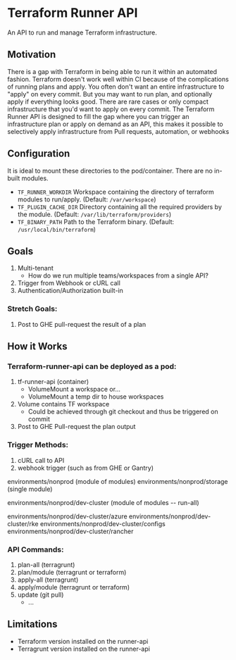 Terraform Runner API
====================

An API to run and manage Terraform infrastructure.

Motivation
----------
There is a gap with Terraform in being able to run it within an automated fashion. Terraform doesn't work well within CI because of the complications of running plans and apply. You often don't want an entire infrastructure to "apply" on every commit. But you may want to run plan, and optionally apply if everything looks good. There are rare cases or only compact infrastructure that you'd want to apply on every commit.
The Terraform Runner API is designed to fill the gap where you can trigger an infrastructure plan or apply on demand as an API, this makes it possible to selectively apply infrastructure from Pull requests, automation, or webhooks

Configuration
-------------

It is ideal to mount these directories to the pod/container. There are no in-built modules.
* `TF_RUNNER_WORKDIR` Workspace containing the directory of terraform modules to run/apply. (Default: `/var/workspace`)
* `TF_PLUGIN_CACHE_DIR` Directory containing all the required providers by the module. (Default: `/var/lib/terraform/providers`)
* `TF_BINARY_PATH` Path to the Terraform binary. (Default: `/usr/local/bin/terraform`)

Goals
-----
1. Multi-tenant
    * How do we run multiple teams/workspaces from a single API?
2. Trigger from Webhook or cURL call
3. Authentication/Authorization built-in

### Stretch Goals:
1. Post to GHE pull-request the result of a plan

How it Works
------------

### Terraform-runner-api can be deployed as a pod:
1. tf-runner-api (container)
    * VolumeMount a workspace or...
    * VolumeMount a temp dir to house workspaces
2. Volume contains TF workspace
    * Could be achieved through git checkout and thus be triggered on commit
3. Post to GHE Pull-request the plan output

### Trigger Methods:
1. cURL call to API
2. webhook trigger (such as from GHE or Gantry)

environments/nonprod (module of modules)
environments/nonprod/storage (single module)

environments/nonprod/dev-cluster (module of modules -- run-all)

environments/nonprod/dev-cluster/azure
environments/nonprod/dev-cluster/rke
environments/nonprod/dev-cluster/configs
environments/nonprod/dev-cluster/rancher


### API Commands:
1. plan-all (terragrunt)
2. plan/module (terragrunt or terraform)
3. apply-all (terragrunt)
4. apply/module (terragrunt or terraform)
5. update (git pull)
    * ...

Limitations
-----------
* Terraform version installed on the runner-api
* Terragrunt version installed on the runner-api
